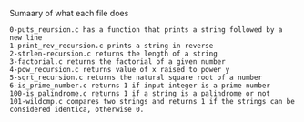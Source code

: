Sumaary of what each file does

    0-puts_reursion.c has a function that prints a string followed by a new line
    1-print_rev_recursion.c prints a string in reverse
    2-strlen-recursion.c returns the length of a string
    3-factorial.c returns the factorial of a given number
    4-pow_recursion.c returns value of x raised to power y
    5-sqrt_recursion.c returns the natural square root of a number
    6-is_prime_number.c returns 1 if input integer is a prime number
    100-is_palindrome.c returns 1 if a string is a palindrome or not
    101-wildcmp.c compares two strings and returns 1 if the strings can be considered identica, otherwise 0.
